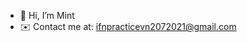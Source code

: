 - 👋 Hi, I’m Mint
- ✉️ Contact me at: ifnpracticevn2072021@gmail.com

<!---
DuyGay/DuyGay is a ✨ special ✨ repository because its `README.md` (this file) appears on your GitHub profile.
You can click the Preview link to take a look at your changes.
--->
